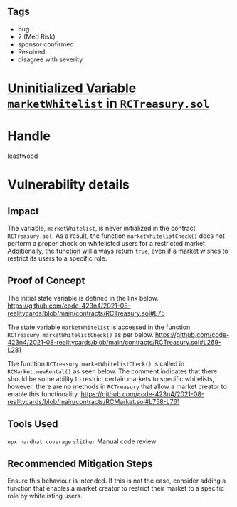 ## Tags

- bug
- 2 (Med Risk)
- sponsor confirmed
- Resolved
- disagree with severity

# [Uninitialized Variable `marketWhitelist` in `RCTreasury.sol`](https://github.com/code-423n4/2021-08-realitycards-findings/issues/18) 

# Handle

leastwood


# Vulnerability details

## Impact
The variable, `marketWhitelist`, is never initialized in the contract `RCTreasury.sol`. As a result, the function `marketWhitelistCheck()`  does not perform a proper check on whitelisted users for a restricted market. Additionally, the function will always return `true`, even if a market wishes to restrict its users to a specific role. 

## Proof of Concept

The initial state variable is defined in the link below.
https://github.com/code-423n4/2021-08-realitycards/blob/main/contracts/RCTreasury.sol#L75

The state variable `marketWhitelist` is accessed in the function `RCTreasury.marketWhitelistCheck()` as per below.
https://github.com/code-423n4/2021-08-realitycards/blob/main/contracts/RCTreasury.sol#L269-L281

The function `RCTreasury.marketWhitelistCheck()` is called in `RCMarket.newRental()` as seen below. The comment indicates that there should be some ability to restrict certain markets to specific whitelists, however, there are no methods in `RCTreasury` that allow a market creator to enable this functionality.
https://github.com/code-423n4/2021-08-realitycards/blob/main/contracts/RCMarket.sol#L758-L761

## Tools Used

`npx hardhat coverage`
`slither`
Manual code review

## Recommended Mitigation Steps

Ensure this behaviour is intended. If this is not the case, consider adding a function that enables a market creator to restrict their market to a specific role by whitelisting users.

